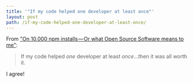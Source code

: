 ```yaml
---
title: '"If my code helped one developer at least once"'
layout: post
path: /if-my-code-helped-one-developer-at-least-once/
---
```


From ["On 10,000 npm installs — Or what Open Source Software means to me"](https://hackernoon.com/db6e4b8ff30e):

> If my code helped _one_ developer at least _once_...then it was all worth it.

I agree!
